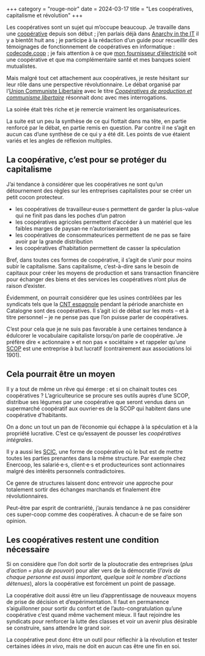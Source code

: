 +++
category = "rouge-noir"
date = 2024-03-17
title = "Les coopératives, capitalisme et révolution"
+++

Les coopératives sont un sujet qui m’occupe beaucoup. Je travaille dans une [coopérative](https://codeursenliberte.fr) depuis son début ; j’en parlais déjà dans [Anarchy in the IT](/democratie) il y a bientôt huit ans ; je participe à la rédaction d’un guide pour recueillir des témoignages de fonctionnement de coopératives en informatique : [codecode.coop](https://codecode.coop/) ; je fais attention à ce que [mon fournisseur d’électricité](https://www.enercoop.fr/) soit une coopérative et que ma complémentaire santé et mes banques soient mutualistes.

Mais malgré tout cet attachement aux coopératives, je reste hésitant sur leur rôle dans une perspective révolutionnaire. Le débat organisé par l’[Union Communiste Libertaire](https://www.unioncommunistelibertaire.org/) avec le titre _[Coopératives de production et communisme libertaire](https://paris-luttes.info/apero-debat-cooperatives-de-17913)_ résonnait donc avec mes interrogations.

La soirée était très riche et je remercie vraiment les organisateurices.

La suite est un peu la synthèse de ce qui flottait dans ma tête, en partie renforcé par le débat, en partie remis en question. Par contre il ne s’agit en aucun cas d’une synthèse de ce qui y a été dit. Les points de vue étaient variés et les angles de réflexion multiples.

## La coopérative, c’est pour se protéger du capitalisme

J’ai tendance à considérer que les coopératives ne sont qu’un détournement des règles sur les entreprises capitalistes pour se créer un petit cocon protecteur.

- les coopératives de travailleur·euse·s permettent de garder la plus-value qui ne finit pas dans les poches d’un patron
- les coopératives agricoles permettent d’accéder à un matériel que les faibles marges de paysan·ne n’autoriseraient pas
- les coopératives de consommateurices permettent de ne pas se faire avoir par la grande distribution
- les coopératives d’habitation permettent de casser la spéculation

Bref, dans toutes ces formes de coopérative, il s’agit de s’unir pour moins subir le capitalisme. Sans capitalisme, c’est-à-dire sans le besoin de capitaux pour créer les moyens de production et sans transaction financière pour échanger des biens et des services les coopératives n’ont plus de raison d’exister.

Évidemment, on pourrait considérer que les usines contrôlées par les syndicats tels que la [CNT espagnole](https://fr.wikipedia.org/wiki/Conf%C3%A9d%C3%A9ration_nationale_du_travail_(Espagne)) pendant la période anarchiste en Catalogne sont des coopératives. Il s’agit ici de débat sur les mots – et à titre personnel – je ne pense pas que l’on puisse parler de coopératives.

C’est pour cela que je ne suis pas favorable à une certaines tendance à édulcorer le vocabulaire capitaliste lorsqu’on parle de coopérative. Je préfère dire « actionnaire » et non pas « sociétaire » et rappeler qu’une [SCOP](https://fr.wikipedia.org/wiki/Soci%C3%A9t%C3%A9_coop%C3%A9rative_et_participative) est une entreprise à but lucratif (contrairement aux associations loi 1901). 

## Cela pourrait être un moyen

Il y a tout de même un rêve qui émerge : et si on chainait toutes ces coopératives ? L’agriculteurice se procure ses outils auprès d’une SCOP, distribue ses légumes par une coopérative que seront vendus dans un supermarché coopératif aux ouvrier·es de la SCOP qui habitent dans une coopérative d’habitants.

On a donc un tout un pan de l’économie qui échappe à la spéculation et à la propriété lucrative. C’est ce qu’essayent de pousser les _coopératives intégrales_.

Il y a aussi les [SCIC](https://fr.wikipedia.org/wiki/Soci%C3%A9t%C3%A9_coop%C3%A9rative_d%27int%C3%A9r%C3%AAt_collectif), une forme de coopérative où le but est de mettre toutes les parties prenantes dans la même structure. Par exemple chez Enercoop, les salarié·e·s, client·e·s et producteurices sont actionnaires malgré des intérêts personnels contradictoires.

Ce genre de structures laissent donc entrevoir une approche pour totalement sortir des échanges marchands et finalement être révolutionnaires.

Peut-être par esprit de contrariété, j’aurais tendance à ne pas considérer ces super-coop comme des coopératives. À chacun·e de se faire son opinion.

## Les coopératives restent une condition nécessaire

Si on considère que l’on doit sortir de la ploutocratie des entreprises (_plus d’action = plus de pouvoir_) pour aller vers de la démocratie (_l’avis de chaque personne est aussi important, quelque soit le nombre d’actions détenues_), alors la coopérative est forcément un point de passage.

La coopérative doit aussi être un lieu d’apprentissage de nouveaux moyens de prise de décision et d’expérimentation. Il faut en permanence s’aiguillonner pour sortir du confort et de l’auto-congratulation qu’une coopérative c’est quand même vachement mieux. Il faut rejoindre les syndicats pour renforcer la lutte des classes et voir un avenir plus désirable se construire, sans attendre le grand soir.

La coopérative peut donc être un outil pour réflechir à la révolution et tester certaines idées _in vivo_, mais ne doit en aucun cas être une fin en soi.